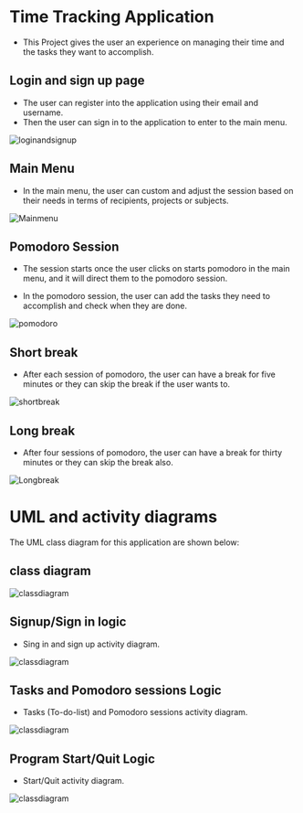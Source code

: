 # Time Tracking Application
* This Project gives the user an experience on managing their time and the tasks they want to accomplish. 


## Login and sign up page


* The user can register into the application using their email and username.
* Then the user can sign in to the application to enter to the main menu.

![loginandsignup](UI/UIScreenshots/01-Login.png)


## Main Menu

* In the main menu, the user can custom and adjust the session based on their needs in terms of recipients, projects or subjects. 

![Mainmenu](UI/UIScreenshots/02-MainMenu.png)

## Pomodoro Session

* The session starts once the user clicks on starts pomodoro in the main menu, and it will direct them to the pomodoro session.

* In the pomodoro session, the user can add the tasks they need to accomplish and check when they are done.

![pomodoro](UI/UIScreenshots/03-Pomodoro.png)

## Short break

* After each session of pomodoro, the user can have a break for five minutes or they can skip the break if the user wants to. 


![shortbreak](UI/UIScreenshots/04-Shortbreak.png)


## Long break

* After four sessions of pomodoro, the user can have a break for thirty minutes or they can skip the break also. 

![Longbreak](UI/UIScreenshots/05-LongBreak.png)



# UML and activity diagrams

The UML class diagram for this application are shown below: 

## class diagram

![classdiagram](UML_diagrams/class_diagram.jpg)


## Signup/Sign in logic


* Sing in and sign up activity diagram.


![classdiagram](UML_diagrams/Signup_login.jpg)

## Tasks and Pomodoro sessions Logic

* Tasks (To-do-list) and Pomodoro sessions activity diagram.

![classdiagram](UML_diagrams/Task_and_pomodoro.jpg)

##  Program Start/Quit Logic

* Start/Quit activity diagram.

![classdiagram](UML_diagrams/Task_and_pomodoro.jpg)





